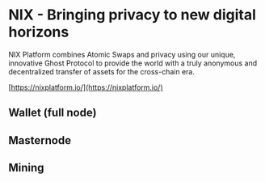 # NIX - Bringing privacy to new digital horizons

NIX Platform combines Atomic Swaps and privacy using our unique, innovative Ghost Protocol to provide the world with a truly anonymous and decentralized transfer of assets for the cross-chain era.

[https://nixplatform.io/](https://nixplatform.io/)

## Wallet (full node)

## Masternode

## Mining
